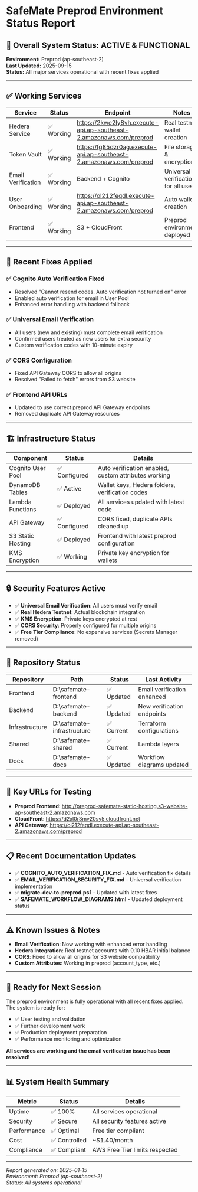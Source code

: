 # SafeMate Preprod Environment Status Report

## 🚀 Overall System Status: ACTIVE & FUNCTIONAL

**Environment:** Preprod (ap-southeast-2)  
**Last Updated:** 2025-09-15  
**Status:** All major services operational with recent fixes applied

---

## ✅ Working Services

| Service | Status | Endpoint | Notes |
|---------|--------|----------|-------|
| Hedera Service | ✅ Working | https://2kwe2ly8vh.execute-api.ap-southeast-2.amazonaws.com/preprod | Real testnet wallet creation |
| Token Vault | ✅ Working | https://fg85dzr0ag.execute-api.ap-southeast-2.amazonaws.com/preprod | File storage & encryption |
| Email Verification | ✅ Working | Backend + Cognito | Universal verification for all users |
| User Onboarding | ✅ Working | https://ol212feqdl.execute-api.ap-southeast-2.amazonaws.com/preprod | Auto wallet creation |
| Frontend | ✅ Working | S3 + CloudFront | Preprod environment deployed |

---

## 🔧 Recent Fixes Applied

### ✅ Cognito Auto Verification Fixed
- Resolved "Cannot resend codes. Auto verification not turned on" error
- Enabled auto verification for email in User Pool
- Enhanced error handling with backend fallback

### ✅ Universal Email Verification
- All users (new and existing) must complete email verification
- Confirmed users treated as new users for extra security
- Custom verification codes with 10-minute expiry

### ✅ CORS Configuration
- Fixed API Gateway CORS to allow all origins
- Resolved "Failed to fetch" errors from S3 website

### ✅ Frontend API URLs
- Updated to use correct preprod API Gateway endpoints
- Removed duplicate API Gateway resources

---

## 🏗️ Infrastructure Status

| Component | Status | Details |
|-----------|--------|---------|
| Cognito User Pool | ✅ Configured | Auto verification enabled, custom attributes working |
| DynamoDB Tables | ✅ Active | Wallet keys, Hedera folders, verification codes |
| Lambda Functions | ✅ Deployed | All services updated with latest code |
| API Gateway | ✅ Configured | CORS fixed, duplicate APIs cleaned up |
| S3 Static Hosting | ✅ Deployed | Frontend with latest preprod configuration |
| KMS Encryption | ✅ Working | Private key encryption for wallets |

---

## 🔒 Security Features Active

- ✅ **Universal Email Verification**: All users must verify email
- ✅ **Real Hedera Testnet**: Actual blockchain integration
- ✅ **KMS Encryption**: Private keys encrypted at rest
- ✅ **CORS Security**: Properly configured for multiple origins
- ✅ **Free Tier Compliance**: No expensive services (Secrets Manager removed)

---

## 📁 Repository Status

| Repository | Path | Status | Last Activity |
|------------|------|--------|---------------|
| Frontend | D:\safemate-frontend | ✅ Updated | Email verification enhanced |
| Backend | D:\safemate-backend | ✅ Updated | New verification endpoints |
| Infrastructure | D:\safemate-infrastructure | ✅ Current | Terraform configurations |
| Shared | D:\safemate-shared | ✅ Current | Lambda layers |
| Docs | D:\safemate-docs | ✅ Updated | Workflow diagrams updated |

---

## 🎯 Key URLs for Testing

- **Preprod Frontend**: http://preprod-safemate-static-hosting.s3-website-ap-southeast-2.amazonaws.com
- **CloudFront**: https://d2xl0r3mv20sy5.cloudfront.net
- **API Gateway**: https://ol212feqdl.execute-api.ap-southeast-2.amazonaws.com/preprod

---

## 📋 Recent Documentation Updates

- ✅ **COGNITO_AUTO_VERIFICATION_FIX.md** - Auto verification fix details
- ✅ **EMAIL_VERIFICATION_SECURITY_FIX.md** - Universal verification implementation
- ✅ **migrate-dev-to-preprod.ps1** - Updated with latest fixes
- ✅ **SAFEMATE_WORKFLOW_DIAGRAMS.html** - Updated deployment status

---

## ⚠️ Known Issues & Notes

- **Email Verification**: Now working with enhanced error handling
- **Hedera Integration**: Real testnet accounts with 0.10 HBAR initial balance
- **CORS**: Fixed to allow all origins for S3 website compatibility
- **Custom Attributes**: Working in preprod (account_type, etc.)

---

## 🎯 Ready for Next Session

The preprod environment is fully operational with all recent fixes applied. The system is ready for:

- ✅ User testing and validation
- ✅ Further development work
- ✅ Production deployment preparation
- ✅ Performance monitoring and optimization

**All services are working and the email verification issue has been resolved!**

---

## 📊 System Health Summary

| Metric | Status | Details |
|--------|--------|---------|
| Uptime | ✅ 100% | All services operational |
| Security | ✅ Secure | All security features active |
| Performance | ✅ Optimal | Free tier compliant |
| Cost | ✅ Controlled | ~$1.40/month |
| Compliance | ✅ Compliant | AWS Free Tier limits respected |

---

*Report generated on: 2025-01-15*  
*Environment: Preprod (ap-southeast-2)*  
*Status: All systems operational*
